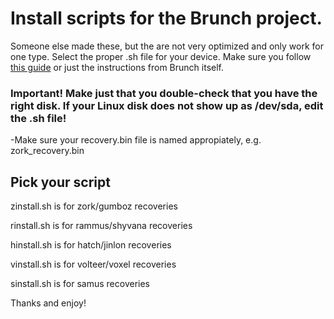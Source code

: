 # Install scripts for the Brunch project.

Someone else made these, but the are not very optimized and only work for one type. Select the proper .sh file for your device.
Make sure you follow [this guide]([https://pages.github.com/](https://beebom.com/how-install-chrome-os-on-pc/)https://beebom.com/how-install-chrome-os-on-pc/) or just the instructions from Brunch itself.

### Important! Make just that you double-check that you have the right disk. If your Linux disk does not show up as /dev/sda, edit the .sh file!

-Make sure your recovery.bin file is named appropiately, e.g. zork_recovery.bin

## Pick your script
zinstall.sh is for zork/gumboz recoveries

rinstall.sh is for rammus/shyvana recoveries

hinstall.sh is for hatch/jinlon recoveries

vinstall.sh is for volteer/voxel recoveries

sinstall.sh is for samus recoveries

Thanks and enjoy!
